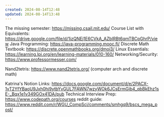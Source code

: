 ```yaml
---
created: 2024-08-14T12:48
updated: 2024-08-14T13:48
---
```

The missing semester:  https://missing.csail.mit.edu/
Course List with Equivalents: https://drive.google.com/file/d/1jzQNEj1E6CVkA_AZbIRBt6qmTBCpGhrP/view
Java Programming: https://java-programming.mooc.fi/
Discrete Math Textbook: https://discrete.openmathbooks.org/dmoi3/
Linux Essentials: https://learning.lpi.org/en/learning-materials/010-160/
Networking/Security: https://www.professormesser.com/

Nand2tetris: https://www.nand2tetris.org/ (computer arch and discrete math)

Katrina's Notion Links: https://docs.google.com/document/d/e/2PACX-1vT2YfYBaoU9Jxh0hj9ytbYvGUL7FAWN7wzyWOk6JCsErmGib4_qbBkEhz1sE-_Bqx1e1v349GOx41DA/pub
Technical Interview Prep: https://www.codepath.org/courses
reddit guide: https://www.reddit.com/r/WGU_CompSci/comments/smhgq9/bscs_mega_post/